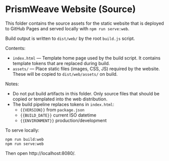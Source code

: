 # PrismWeave Website (Source)

This folder contains the source assets for the static website that is deployed to GitHub Pages and served locally with `npm run serve:web`.

Build output is written to `dist/web/` by the root `build.js` script.

Contents:
- `index.html` — Template home page used by the build script. It contains template tokens that are replaced during build.
- `assets/` — Place static files (images, CSS, JS) required by the website. These will be copied to `dist/web/assets/` on build.

Notes:
- Do not put build artifacts in this folder. Only source files that should be copied or templated into the web distribution.
- The build pipeline replaces tokens in `index.html`:
  - `{{VERSION}}` from `package.json`
  - `{{BUILD_DATE}}` current ISO datetime
  - `{{ENVIRONMENT}}` production/development

To serve locally:
```
npm run build:web
npm run serve:web
```
Then open http://localhost:8080/.